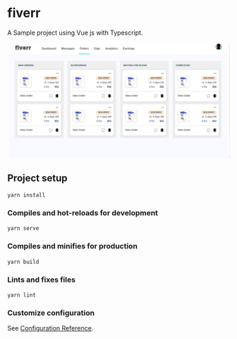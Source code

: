 # fiverr
A Sample project using Vue js with Typescript.

![basic-features](https://github.com/luckysher/fiverr/blob/main/fiverr.png)

## Project setup
```
yarn install
```

### Compiles and hot-reloads for development
```
yarn serve
```

### Compiles and minifies for production
```
yarn build
```

### Lints and fixes files
```
yarn lint
```

### Customize configuration
See [Configuration Reference](https://cli.vuejs.org/config/).
